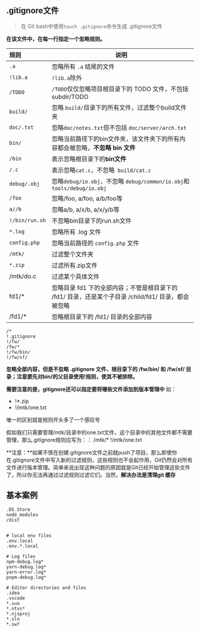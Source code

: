 ## .gitignore文件

> 在 Git bash中使用`touch .gitignore`命令生成 .gitignore文件

**在该文件中，在每一行指定一个忽略规则。**

| 规则           | 说明                                                         |
| :------------- | ------------------------------------------------------------ |
| `.a`           | 忽略所有 `.a` 结尾的文件                                     |
| `!lib.a`       | `!lib.a`除外                                                 |
| `/TODO`        | `/TODO`仅仅忽略项目根目录下的 TODO 文件，不包括 subdir/TODO  |
| `build/`       | 忽略 `build/`目录下的所有文件，过滤整个build文件夹           |
| `doc/.txt`     | 忽略`doc/notes.txt`但不包括 `doc/server/arch.txt`            |
| `bin/`         | 忽略当前路径下的bin文件夹，该文件夹下的所有内容都会被忽略，**不忽略 bin 文件** |
| `/bin`         | 表示忽略根目录下的**bin文件**                                |
| `/.c`          | 表示忽略`cat.c`，不忽略` build/cat.c`                        |
| `debug/.obj`   | 忽略`debug/io.obj`，不忽略 `debug/common/io.obj`和`tools/debug/io.obj` |
| `/foo`         | 忽略/foo, a/foo, a/b/foo等                                   |
| `a//b`         | 忽略a/b, a/x/b, a/x/y/b等                                    |
| `!/bin/run.sh` | 不忽略bin目录下的run.sh文件                                  |
| `*.log`        | 忽略所有 .log 文件                                           |
| `config.php`   | 忽略当前路径的 `config.php` 文件                             |
| `/mtk/`        | 过滤整个文件夹                                               |
| `*.zip`        | 过滤所有.zip文件                                             |
| /mtk/do.c      | 过滤某个具体文件                                             |
| fd1/*          | 忽略目录 fd1 下的全部内容；不管是根目录下的 /fd1/ 目录，还是某个子目录 /child/fd1/ 目录，都会被忽略 |
| /fd1/*         | 忽略根目录下的 /fd1/ 目录的全部内容                          |

```
/*
!.gitignore
!/fw/
/fw/*
!/fw/bin/
!/fw/sf/
```

**忽略全部内容，但是不忽略 .gitignore 文件、根目录下的 /fw/bin/ 和 /fw/sf/ 目录；注意要先对bin/的父目录使用!规则，使其不被排除。**

**需要注意的是，gitignore还可以指定要将哪些文件添加到版本管理中** 如：

* !*.zip
* !/mtk/one.txt

唯一的区别就是规则开头多了一个感叹号

假如我们只需要管理/mtk/目录中的one.txt文件，这个目录中的其他文件都不需要管理，那么.gitignore规则应写为：：
/mtk/*
!/mtk/one.txt

**注意：**如果不慎在创建.gitignore文件之前就push了项目，那么即使你在.gitignore文件中写入新的过滤规则，这些规则也不会起作用，Git仍然会对所有文件进行版本管理。简单来说出现这种问题的原因就是Git已经开始管理这些文件了，所以你无法再通过过滤规则过滤它们。当然，**解决办法是清理git 缓存**

## 基本案例

```
.DS_Store
node_modules
/dist


# local env files
.env.local
.env.*.local

# Log files
npm-debug.log*
yarn-debug.log*
yarn-error.log*
pnpm-debug.log*

# Editor directories and files
.idea
.vscode
*.suo
*.ntvs*
*.njsproj
*.sln
*.sw?
```

